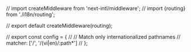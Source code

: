 // import createMiddleware from 'next-intl/middleware';
// import {routing} from './i18n/routing';
 
// export default createMiddleware(routing);
 
// export const config = {
//   // Match only internationalized pathnames
//   matcher: ['/', '/(vi|en)/:path*']
// };